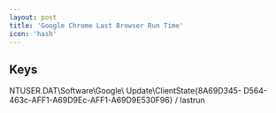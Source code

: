 ```yaml
---
layout: post
title: 'Google Chrome Last Browser Run Time'
icon: 'hash'
---
```


## Keys

NTUSER.DAT\Software\Google\ Update\ClientState\{8A69D345- D564-463c-AFF1-A69D9Ec-AFF1-A69D9E530F96} / lastrun

